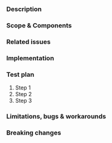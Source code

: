 
<!--
	👋🏽 Hey there,
	Thank you for contributing to a Foretag project; before you proceed, here are a few notes:

	- You agree to our code of conduct
	- You understand and agree to the LICENSE of this project

	We appreciate your contribution to helping us in our mission to accelerate human progress.
-->

<!-- Please provide a summary of your changes for the title -->
<!-- NOTE: please do not leave any section empty, instead write N/A and if possible, why its not applicable -->

### Description

<!-- Add a detailed description of how your changes affect the user and provide additional context where necessary -->

### Scope & Components

<!-- 
For example, if your PR is related to the `CLI`, `Server` or a scope such as `Subsidiary`, please add:

- Server
- CLI
 -->

### Related issues

<!-- Any relevant (non closable issues) ->
<!-- Please link to any issues related to this PR by adding the issue number i.e. #1234 -->
<!-- For issues that close directly comment `closes #XXXX` or add via GUI -->

### Implementation

<!-- Add as much detail as possible on how this PR solves or fixes the issues, the design, approach and any relevant resources -->

### Test plan

<!-- If this PR is related to a feature request, add any steps to test the feature successfully -->
<!-- If this PR is a bug fix, add any steps to verify the fix -->

1. Step 1
2. Step 2
3. Step 3

<!-- Add any relevant screenshots, videos and/or output from a CLI -->

### Limitations, bugs & workarounds

<!-- If irrelevant, please delete this section -->
<!-- else, please add any known bugs, limitations and workarounds relating to this PR -->

### Breaking changes

<!-- **Breaking Changes**  -->
<!-- No Breaking Changes  -->

<!-- If your PR involves breaking changes, then please add some context on what exactly is being changed and how it impacts users and other developers -->	







